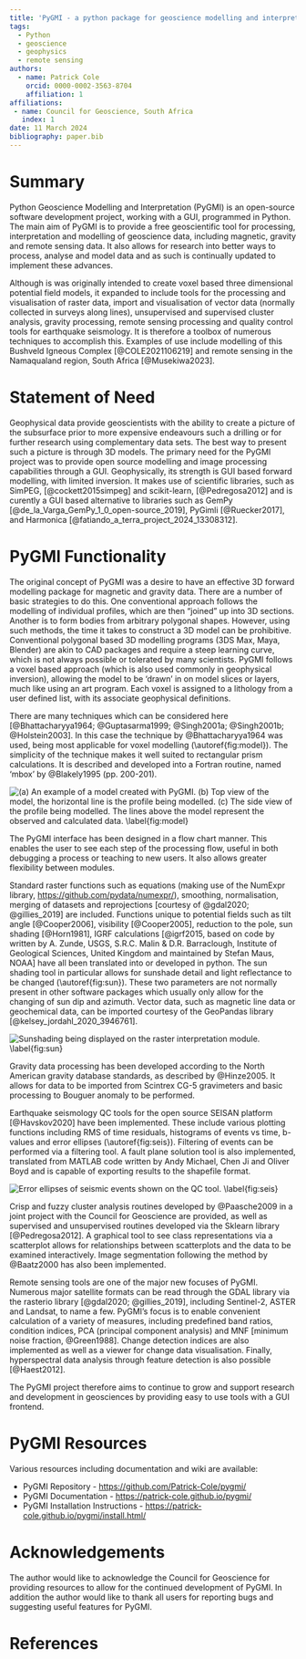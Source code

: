 ```yaml
---
title: 'PyGMI - a python package for geoscience modelling and interpretation'
tags:
  - Python
  - geoscience
  - geophysics
  - remote sensing
authors:
  - name: Patrick Cole
    orcid: 0000-0002-3563-8704
    affiliation: 1
affiliations:
 - name: Council for Geoscience, South Africa
   index: 1
date: 11 March 2024
bibliography: paper.bib
---
```


# Summary

Python Geoscience Modelling and Interpretation (PyGMI) is an open-source software development project, working with a GUI, programmed in Python. The main aim of PyGMI is to provide a free geoscientific tool for processing, interpretation and modelling of geoscience data, including magnetic, gravity and remote sensing data. It also allows for research into better ways to process, analyse and model data and as such is continually updated to implement these advances.

Although is was originally intended to create voxel based three dimensional potential field models, it expanded to include tools for the processing and visualisation of raster data, import and visualisation of vector data (normally collected in surveys along lines), unsupervised and supervised cluster analysis, gravity processing, remote sensing processing and quality control tools for earthquake seismology. It is therefore a toolbox of numerous techniques to accomplish this. Examples of use include modelling of this Bushveld Igneous Complex [@COLE2021106219] and remote sensing in the Namaqualand region, South Africa [@Musekiwa2023].

# Statement of Need
Geophysical data provide geoscientists with the ability to create a picture of the subsurface prior to more expensive endeavours such a drilling or for further research using complementary data sets. The best way to present such a picture is through 3D models. The primary need for the PyGMI project was to provide open source modelling and image processing capabilities through a GUI. Geophysically, its strength is GUI based forward modelling, with limited inversion. It makes use of scientific libraries, such as SimPEG, [@cockett2015simpeg] and scikit-learn, [@Pedregosa2012] and is curently a GUI based alternative to libraries such as GemPy [@de_la_Varga_GemPy_1_0_open-source_2019], PyGimli [@Ruecker2017], and Harmonica [@fatiando_a_terra_project_2024_13308312].

# PyGMI Functionality
The original concept of PyGMI was a desire to have an effective 3D forward modelling package for magnetic and gravity data. There are a number of basic strategies to do this. One conventional approach follows the modelling of individual profiles, which are then “joined” up into 3D sections. Another is to form bodies from arbitrary polygonal shapes. However, using such methods, the time it takes to construct a 3D model can be prohibitive. Conventional polygonal based 3D modelling programs (3DS Max, Maya, Blender) are akin to CAD packages and require a steep learning curve, which is not always possible or tolerated by many scientists. PyGMI follows a voxel based approach (which is also used commonly in geophysical inversion), allowing the model to be ‘drawn’ in on model slices or layers, much like using an art program. Each voxel is assigned to a lithology from a user defined list, with its associate geophysical definitions.

There are many techniques which can be considered here [@Bhattacharyya1964; @Guptasarma1999; @Singh2001a; @Singh2001b; @Holstein2003]. In this case the technique by @Bhattacharyya1964 was used, being most applicable for voxel modelling (\autoref{fig:model}). The simplicity of the technique makes it well suited to rectangular prism calculations. It is described and developed into a Fortran routine, named ‘mbox’ by @Blakely1995 (pp. 200-201).
 
![(a) An example of a model created with PyGMI. (b) Top view of the model, the horizontal line is the profile being modelled. (c) The side view of the profile being modelled. The lines above the model represent the observed and calculated data. \label{fig:model}](img/figure1.jpg)

The PyGMI interface has been designed in a flow chart manner. This enables the user to see each step of the processing flow, useful in both debugging a process or teaching to new users. It also allows greater flexibility between modules.

Standard raster functions such as equations (making use of the NumExpr library, https://github.com/pydata/numexpr/), smoothing, normalisation, merging of datasets and reprojections [courtesy of @gdal2020; @gillies_2019] are included. Functions unique to potential fields such as tilt angle [@Cooper2006], visibility [@Cooper2005], reduction to the pole, sun shading [@Horn1981], IGRF calculations [@igrf2015, based on code by written by A. Zunde, USGS, S.R.C. Malin & D.R. Barraclough, Institute of Geological Sciences, United Kingdom and maintained by Stefan Maus, NOAA] have all been translated into or developed in python. The sun shading tool in particular allows for sunshade detail and light reflectance to be changed (\autoref{fig:sun}). These two parameters are not normally present in other software packages which usually only allow for the changing of sun dip and azimuth. Vector data, such as magnetic line data or geochemical data, can be imported courtesy of the GeoPandas library [@kelsey_jordahl_2020_3946761].

![Sunshading being displayed on the raster interpretation module. \label{fig:sun}](img/rasterinterp.png)

Gravity data processing has been developed according to the North American gravity database standards, as described by @Hinze2005. It allows for data to be imported from Scintrex CG-5 gravimeters and basic processing to Bouguer anomaly to be performed.

Earthquake seismology QC tools for the open source SEISAN platform [@Havskov2020] have been implemented. These include various plotting functions including RMS of time residuals, histograms of events vs time, b-values and error ellipses (\autoref{fig:seis}). Filtering of events can be performed via a filtering tool. A fault plane solution tool is also implemented, translated from MATLAB code written by Andy Michael, Chen Ji and Oliver Boyd and is capable of exporting results to the shapefile format.

![Error ellipses of seismic events shown on the QC tool. \label{fig:seis}](img/seisplots.png)

Crisp and fuzzy cluster analysis routines developed by @Paasche2009 in a joint project with the Council for Geoscience are provided, as well as supervised and unsupervised routines developed via the Sklearn library [@Pedregosa2012]. A graphical tool to see class representations via a scatterplot allows for relationships between scatterplots and the data to be examined interactively. Image segmentation following the method by @Baatz2000 has also been implemented.
 
Remote sensing tools are one of the major new focuses of PyGMI. Numerous major satellite formats can be read through the GDAL library via the  rasterio library [@gdal2020; @gillies_2019], including Sentinel-2, ASTER and Landsat, to name a few. PyGMI’s focus is to enable convenient calculation of a variety of measures, including predefined band ratios, condition indices, PCA (principal component analysis) and MNF [minimum noise fraction, @Green1988]. Change detection indices are also implemented as well as a viewer for change data visualisation. Finally, hyperspectral data analysis through feature detection is also possible [@Haest2012].

The PyGMI project therefore aims to continue to grow and support research and development in geosciences by providing easy to use tools with a GUI frontend.

# PyGMI Resources
Various resources including documentation and wiki are available:

- PyGMI Repository - https://github.com/Patrick-Cole/pygmi/
- PyGMI Documentation - https://patrick-cole.github.io/pygmi/
- PyGMI Installation Instructions - https://patrick-cole.github.io/pygmi/install.html/

# Acknowledgements

The author would like to acknowledge the Council for Geoscience for providing resources to allow for the continued development of PyGMI. In addition the author would like to thank all users for reporting bugs and suggesting useful features for PyGMI.

# References


